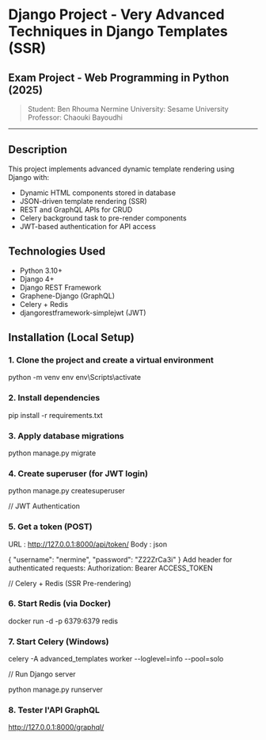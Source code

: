 # Django Project - Very Advanced Techniques in Django Templates (SSR)

##  Exam Project - Web Programming in Python (2025)
> Student: Ben Rhouma Nermine
> University: Sesame University  
> Professor: Chaouki Bayoudhi

---

## Description

This project implements advanced dynamic template rendering using Django with:
- Dynamic HTML components stored in database
- JSON-driven template rendering (SSR)
- REST and GraphQL APIs for CRUD
- Celery background task to pre-render components
- JWT-based authentication for API access
## Technologies Used
- Python 3.10+
- Django 4+
- Django REST Framework
- Graphene-Django (GraphQL)
- Celery + Redis
- djangorestframework-simplejwt (JWT)
## Installation (Local Setup)

### 1. Clone the project and create a virtual environment

python -m venv env
env\Scripts\activate  

### 2. Install dependencies
pip install -r requirements.txt
### 3. Apply database migrations
python manage.py migrate
### 4. Create superuser (for JWT login)
python manage.py createsuperuser

// JWT Authentication

### 5. Get a token (POST)
URL : http://127.0.0.1:8000/api/token/
Body :
json

{
  "username": "nermine",
  "password": "Z22ZrCa3i"
}
Add header for authenticated requests:
Authorization: Bearer ACCESS_TOKEN

// Celery + Redis (SSR Pre-rendering)
### 6. Start Redis (via Docker)

docker run -d -p 6379:6379 redis
### 7. Start Celery (Windows)

celery -A advanced_templates worker --loglevel=info --pool=solo

// Run Django server

python manage.py runserver
### 8. Tester l'API GraphQL
http://127.0.0.1:8000/graphql/




